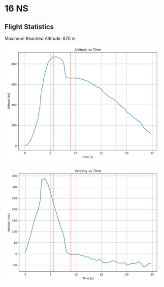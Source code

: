 # 16 NS
## Flight Statistics
Maximum Reached Altitude: 870 m

![Altitude Plot](./plots/altitude.png)

![Velocity Plot](./plots/velocity.png)

